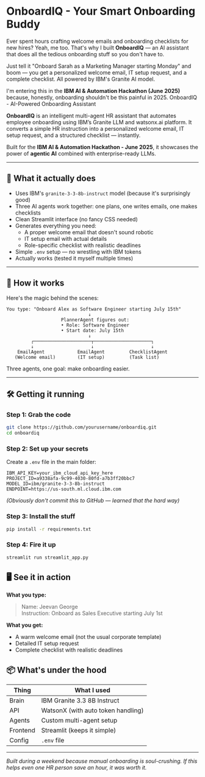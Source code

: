 # OnboardIQ - Your Smart Onboarding Buddy

Ever spent hours crafting welcome emails and onboarding checklists for new hires? Yeah, me too. That's why I built **OnboardIQ** — an AI assistant that does all the tedious onboarding stuff so you don't have to.

Just tell it "Onboard Sarah as a Marketing Manager starting Monday" and boom — you get a personalized welcome email, IT setup request, and a complete checklist. All powered by IBM's Granite AI model.

I'm entering this in the **IBM AI & Automation Hackathon (June 2025)** because, honestly, onboarding shouldn't be this painful in 2025. OnboardIQ - AI-Powered Onboarding Assistant

**OnboardIQ** is an intelligent multi-agent HR assistant that automates employee onboarding using IBM’s Granite LLM and watsonx.ai platform. It converts a simple HR instruction into a personalized welcome email, IT setup request, and a structured checklist — instantly.

Built for the **IBM AI & Automation Hackathon - June 2025**, it showcases the power of **agentic AI** combined with enterprise-ready LLMs.

---

## 🚀 What it actually does

- Uses IBM's `granite-3-3-8b-instruct` model (because it's surprisingly good)
- Three AI agents work together: one plans, one writes emails, one makes checklists
- Clean Streamlit interface (no fancy CSS needed)
- Generates everything you need:
  - A proper welcome email that doesn't sound robotic
  - IT setup email with actual details
  - Role-specific checklist with realistic deadlines
- Simple `.env` setup — no wrestling with IBM tokens
- Actually works (tested it myself multiple times)

---

## 🤖 How it works

Here's the magic behind the scenes:

```
You type: "Onboard Alex as Software Engineer starting July 15th"
                              ↓
                    PlannerAgent figures out:
                    • Role: Software Engineer  
                    • Start date: July 15th
                              ↓
         ┌─────────────────────┬─────────────────────┐
         ↓                     ↓                     ↓
    EmailAgent            EmailAgent         ChecklistAgent
   (Welcome email)        (IT setup)         (Task list)
```

Three agents, one goal: make onboarding easier.

---

## 🛠️ Getting it running

### Step 1: Grab the code
```bash
git clone https://github.com/yourusername/onboardiq.git
cd onboardiq
```

### Step 2: Set up your secrets
Create a `.env` file in the main folder:
```env
IBM_API_KEY=your_ibm_cloud_api_key_here
PROJECT_ID=a9338afa-9c99-4030-80fd-a7b3ff20bbc7
MODEL_ID=ibm/granite-3-3-8b-instruct
ENDPOINT=https://us-south.ml.cloud.ibm.com
```
*(Obviously don't commit this to GitHub — learned that the hard way)*

### Step 3: Install the stuff
```bash
pip install -r requirements.txt
```

### Step 4: Fire it up
```bash
streamlit run streamlit_app.py
```

## 🖥 See it in action

**What you type:**
> Name: Jeevan George  
> Instruction: Onboard as Sales Executive starting July 1st

**What you get:**
- A warm welcome email (not the usual corporate template)
- Detailed IT setup request 
- Complete checklist with realistic deadlines

## 📦 What's under the hood

| Thing | What I used |
|-------|-------------|
| Brain | IBM Granite 3.3 8B Instruct |
| API | WatsonX (with auto token handling) |
| Agents | Custom multi-agent setup |
| Frontend | Streamlit (keeps it simple) |
| Config | `.env` file |

---

*Built during a weekend because manual onboarding is soul-crushing. If this helps even one HR person save an hour, it was worth it.*
